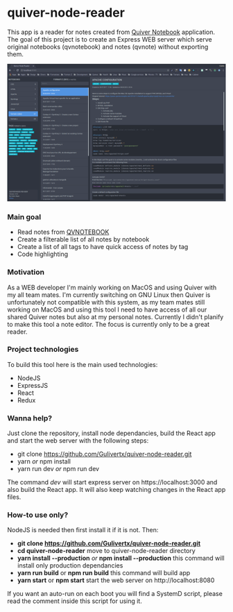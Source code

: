 # quiver-node-reader
This app is a reader for notes created from [Quiver Notebook](http://happenapps.com/) application.
The goal of this project is to create an Express WEB server which serve original notebooks (qvnotebook) and notes (qvnote) without exporting them.

![screenshot](https://raw.githubusercontent.com/Gulivertx/quiver-node-reader/master/screenshots/screenshot_01.png)

### Main goal
* Read notes from [QVNOTEBOOK](https://github.com/HappenApps/Quiver/wiki/Quiver-Data-Format)
* Create a filterable list of all notes by notebook
* Create a list of all tags to have quick access of notes by tag
* Code highlighting

### Motivation
As a WEB developer I'm mainly working on MacOS and using Quiver with my all team mates.
I'm currently switching on GNU Linux then Quiver is unfortunately not compatible with this system, as my team mates still working on MacOS and using this tool I need to have access of all our shared Quiver notes but also at my personal notes.
Currently I didn't planify to make this tool a note editor. The focus is currently only to be a great reader.

### Project technologies
To build this tool here is the main used technologies:
* NodeJS
* ExpressJS
* React
* Redux

### Wanna help?
Just clone the repository, install node dependancies, build the React app and start the web server with the following steps:
* git clone https://github.com/Gulivertx/quiver-node-reader.git
* yarn *or* npm install
* yarn run dev *or* npm run dev

The command *dev* will start express server on https://localhost:3000 and also build the React app. It will also keep watching changes in the React app files.

### How-to use only?
NodeJS is needed then first install it if it is not. Then:
* **git clone https://github.com/Gulivertx/quiver-node-reader.git**
* **cd quiver-node-reader** move to quiver-node-reader directory
* **yarn install --production** *or* **npm install --production** this command will install only production dependancies
* **yarn run build** or **npm run build** this command will build app
* **yarn start** or **npm start** start the web server on http://localhost:8080

If you want an auto-run on each boot you will find a SystemD script, please read the comment inside this script for using it.
